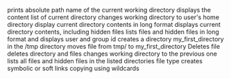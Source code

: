prints absolute path name of the current working directory
displays the content list of current directory
changes working directory to user's home directory
display current directory contents in long format
displays current directory contents, including hidden files
lists files and hidden files in long format and displays user and group id 
creates a directory my_first_directory in the /tmp directory
moves file from tmp/ to my_first_directory
Deletes file
deletes directory and files
changes working directory to the previous one
lists all files and hidden files in the listed directories
file type
creates symbolic or soft links
copying using wildcards
